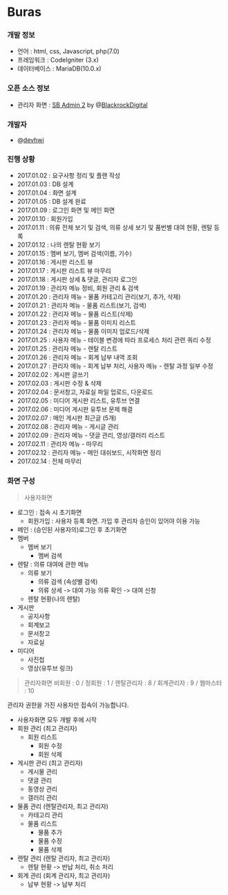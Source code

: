 # Buras
### 개발 정보
  * 언어 : html, css, Javascript, php(7.0)
  * 프레임워크 : CodeIgniter (3.x)
  * 데이터베이스 : MariaDB(10.0.x)

### 오픈 소스 정보
  * 관리자 화면 : [SB Admin 2](https://github.com/BlackrockDigital/startbootstrap-sb-admin-2) by @[BlackrockDigital](https://github.com/BlackrockDigital)

### 개발자
  * @[devhwi](https://github.com/devhwi)

### 진행 상황
  * 2017.01.02 : 요구사항 정리 및 플랜 작성
  * 2017.01.03 : DB 설계
  * 2017.01.04 : 화면 설계
  * 2017.01.05 : DB 설계 완료
  * 2017.01.09 : 로그인 화면 및 메인 화면
  * 2017.01.10 : 회원가입
  * 2017.01.11 : 의류 전체 보기 및 검색, 의류 상세 보기 및 품번별 대여 현황, 렌탈 등록
  * 2017.01.12 : 나의 렌탈 현황 보기
  * 2017.01.15 : 멤버 보기, 멤버 검색(이름, 기수)
  * 2017.01.16 : 게시판 리스트 뷰
  * 2017.01.17 : 게시판 리스트 뷰 마무리
  * 2017.01.18 : 게시판 상세 & 댓글, 관리자 로그인
  * 2017.01.19 : 관리자 메뉴 정비, 회원 관리 & 검색
  * 2017.01.20 : 관리자 메뉴 - 물품 카테고리 관리(보기, 추가, 삭제)
  * 2017.01.21 : 관리자 메뉴 - 물품 리스트(보기, 검색)
  * 2017.01.22 : 관리자 메뉴 - 물품 리스트(삭제)
  * 2017.01.23 : 관리자 메뉴 - 물품 이미지 리스트
  * 2017.01.24 : 관리자 메뉴 - 물품 이미지 업로드/삭제
  * 2017.01.25 : 사용자 메뉴 - 테이블 변경에 따라 프로세스 처리 관련 쿼리 수정
  * 2017.01.25 : 관리자 메뉴 - 렌탈 리스트
  * 2017.01.26 : 관리자 메뉴 - 회계 납부 내역 조회
  * 2017.01.27 : 관리자 메뉴 - 회계 납부 처리, 사용자 메뉴 - 렌탈 과정 일부 수정
  * 2017.02.02 : 게시판 글쓰기
  * 2017.02.03 : 게시판 수정 & 삭제
  * 2017.02.04 : 문서창고, 자료실 파일 업로드, 다운로드
  * 2017.02.05 : 미디어 게시판 리스트, 유투브 연결
  * 2017.02.06 : 미디어 게시판 유투브 문제 해결
  * 2017.02.07 : 메인 게시판 최근글 (5개)
  * 2017.02.08 : 관리자 메뉴 - 게시글 관리
  * 2017.02.09 : 관리자 메뉴 - 댓글 관리, 영상/갤러리 리스트
  * 2017.02.11 : 관리자 메뉴 - 마무리
  * 2017.02.12 : 관리자 메뉴 - 메인 대쉬보드, 시작화면 정리
  * 2017.02.14 : 전체 마무리


### 화면 구성
> 사용자화면

  * 로그인 : 접속 시 초기화면
    * 회원가입 : 사용자 등록 화면. 가입 후 관리자 승인이 있어야 이용 가능
  * 메인 : (승인된 사용자의)로그인 후 초기화면
  * 멤버
    * 멤버 보기
      * 멤버 검색
  * 렌탈 : 의류 대여에 관한 메뉴
    * 의류 보기
      * 의류 검색 (속성별 검색)
      * 의류 상세 -> 대여 가능 의류 확인 -> 대여 신청
    * 렌탈 현황(나의 렌탈)
  * 게시판
    * 공지사항
    * 회계보고
    * 문서창고
    * 자료실
  * 미디어
    * 사진첩
    * 영상(유투브 링크)

>관리자화면
>비회원 : 0 / 정회원 : 1 / 렌탈관리자 : 8 / 회계관리자 : 9 / 웹마스터 : 10

  관리자 권한을 가진 사용자만 접속이 가능합니다.

  * 사용자화면 모두 개발 후에 시작
  * 회원 관리 (최고 관리자)
    * 회원 리스트
      * 회원 수정
      * 회원 삭제
  * 게시판 관리 (최고 관리자)
    * 게시물 관리
    * 댓글 관리
    * 동영상 관리
    * 갤러리 관리
  * 물품 관리 (렌탈관리자, 최고 관리자)
    * 카테고리 관리
    * 물품 리스트
      * 물품 추가
      * 물품 수정
      * 물품 삭제
  * 렌탈 관리 (렌탈 관리자, 최고 관리자)
    * 렌탈 현황 -> 반납 처리, 취소 처리
  * 회계 관리 (회계 관리자, 최고 관리자)
    * 납부 현황 -> 납부 처리
